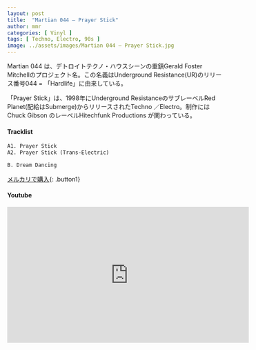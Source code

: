 ```yaml
---
layout: post
title:  "Martian 044 – Prayer Stick"
author: mmr
categories: [ Vinyl ]
tags: [ Techno, Electro, 90s ]
image: ../assets/images/Martian 044 – Prayer Stick.jpg
---
```


Martian 044 は、デトロイトテクノ・ハウスシーンの重鎮Gerald Foster Mitchellのプロジェクト名。この名義はUnderground Resistance(UR)のリリース番号044 = 「Hardlife」に由来している。

「Prayer Stick」は、1998年にUnderground ResistanceのサブレーベルRed Planet(配給はSubmerge)からリリースされたTechno ／Electro。制作にはChuck Gibson のレーベルHitechfunk Productions が関わっている。


#### Tracklist
```md
A1. Prayer Stick
A2. Prayer Stick (Trans-Electric)

B. Dream Dancing
```

[メルカリで購入](https://jp.mercari.com/item/m46990988578?afid=6142608987){: .button1}

#### Youtube
<iframe width="560" height="315" src="https://www.youtube.com/embed/YXUenfPiUNQ?si=y5PNZnU5YN6VqRGO" title="YouTube video player" frameborder="0" allow="accelerometer; autoplay; clipboard-write; encrypted-media; gyroscope; picture-in-picture; web-share" referrerpolicy="strict-origin-when-cross-origin" allowfullscreen></iframe>